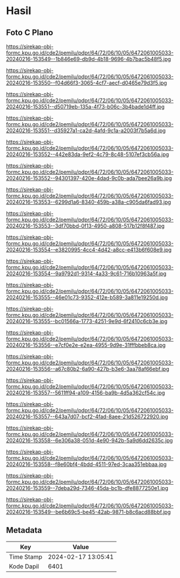 # Hasil

## Foto C Plano

https://sirekap-obj-formc.kpu.go.id/cde2/pemilu/pdpr/64/72/06/10/05/6472061005033-20240216-153549--1b846e69-db9d-4b18-9696-4b7bac5b48f5.jpg

https://sirekap-obj-formc.kpu.go.id/cde2/pemilu/pdpr/64/72/06/10/05/6472061005033-20240216-153550--f04d66f3-3065-4cf7-aecf-d0465e79d3f5.jpg

https://sirekap-obj-formc.kpu.go.id/cde2/pemilu/pdpr/64/72/06/10/05/6472061005033-20240216-153551--d50719eb-135a-4f73-b06c-3b4bade1d4ff.jpg

https://sirekap-obj-formc.kpu.go.id/cde2/pemilu/pdpr/64/72/06/10/05/6472061005033-20240216-153551--d35927a1-ca2d-4afd-9c1a-a2003f7b5a6d.jpg

https://sirekap-obj-formc.kpu.go.id/cde2/pemilu/pdpr/64/72/06/10/05/6472061005033-20240216-153552--442e83da-9ef2-4c79-8c48-5107ef3cb56a.jpg

https://sirekap-obj-formc.kpu.go.id/cde2/pemilu/pdpr/64/72/06/10/05/6472061005033-20240216-153552--94301397-420e-4dad-9c0b-ada7bee26a9b.jpg

https://sirekap-obj-formc.kpu.go.id/cde2/pemilu/pdpr/64/72/06/10/05/6472061005033-20240216-153553--6299d1a6-8340-459b-a38a-c905da6fad93.jpg

https://sirekap-obj-formc.kpu.go.id/cde2/pemilu/pdpr/64/72/06/10/05/6472061005033-20240216-153553--3df70bbd-0f13-4950-a808-517b12f8f487.jpg

https://sirekap-obj-formc.kpu.go.id/cde2/pemilu/pdpr/64/72/06/10/05/6472061005033-20240216-153554--e3820995-4cc4-4d42-a8cc-e413b6f608e9.jpg

https://sirekap-obj-formc.kpu.go.id/cde2/pemilu/pdpr/64/72/06/10/05/6472061005033-20240216-153554--9a9792d1-9314-4a33-9c61-716b10963a5f.jpg

https://sirekap-obj-formc.kpu.go.id/cde2/pemilu/pdpr/64/72/06/10/05/6472061005033-20240216-153555--46e01c73-9352-412e-b589-3a811e19250d.jpg

https://sirekap-obj-formc.kpu.go.id/cde2/pemilu/pdpr/64/72/06/10/05/6472061005033-20240216-153555--bc01566a-1773-4251-9e9d-6f2410c6cb3e.jpg

https://sirekap-obj-formc.kpu.go.id/cde2/pemilu/pdpr/64/72/06/10/05/6472061005033-20240216-153556--e7cf0e2e-e2ea-4955-9d9e-31fffbbeb8ca.jpg

https://sirekap-obj-formc.kpu.go.id/cde2/pemilu/pdpr/64/72/06/10/05/6472061005033-20240216-153556--a67c80b2-6a90-427b-b3e6-3aa78af66ebf.jpg

https://sirekap-obj-formc.kpu.go.id/cde2/pemilu/pdpr/64/72/06/10/05/6472061005033-20240216-153557--5611ff94-a109-4156-ba9b-4d5a362cf54c.jpg

https://sirekap-obj-formc.kpu.go.id/cde2/pemilu/pdpr/64/72/06/10/05/6472061005033-20240216-153557--643a7d07-bcf2-4fad-8aee-21d526722920.jpg

https://sirekap-obj-formc.kpu.go.id/cde2/pemilu/pdpr/64/72/06/10/05/6472061005033-20240216-153558--6e306a38-051d-4e90-942b-5a9d6dd2635c.jpg

https://sirekap-obj-formc.kpu.go.id/cde2/pemilu/pdpr/64/72/06/10/05/6472061005033-20240216-153558--f8e60bf4-4bdd-4511-97ed-3caa351ebbaa.jpg

https://sirekap-obj-formc.kpu.go.id/cde2/pemilu/pdpr/64/72/06/10/05/6472061005033-20240216-153559--7deba29d-7346-45da-bc1b-dfe8877250e1.jpg

https://sirekap-obj-formc.kpu.go.id/cde2/pemilu/pdpr/64/72/06/10/05/6472061005033-20240216-153549--be6b69c5-be45-42ab-9871-b8c6acd88bbf.jpg


## Metadata

| Key        | Value               |
| ---------- | ------------------- |
| Time Stamp | 2024-02-17 13:05:41 |
| Kode Dapil | 6401                |



